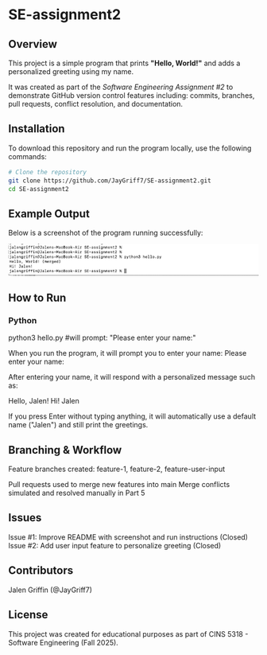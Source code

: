 # SE-assignment2

## Overview
This project is a simple program that prints **"Hello, World!"** and 
adds a personalized greeting using my name.  

It was created as part of the *Software Engineering Assignment #2* to demonstrate
GitHub version control features including: commits, branches, pull requests, 
conflict resolution, and documentation.

## Installation
To download this repository and run the program locally, use the following commands:

```bash
# Clone the repository
git clone https://github.com/JayGriff7/SE-assignment2.git
cd SE-assignment2
```

## Example Output

Below is a screenshot of the program running successfully:

![Program Output](output.png)

## How to Run

### Python

python3 hello.py   #will prompt: "Please enter your name:"

When you run the program, it will prompt you to enter your name:
Please enter your name:

After entering your name, it will respond with a personalized message such as:

Hello, Jalen!
Hi! Jalen

If you press Enter without typing anything, it will automatically use a default name ("Jalen") and still print the greetings.


## Branching & Workflow

Feature branches created: feature-1, feature-2, feature-user-input

Pull requests used to merge new features into main
Merge conflicts simulated and resolved manually in Part 5

## Issues

Issue #1: Improve README with screenshot and run instructions (Closed)
Issue #2: Add user input feature to personalize greeting (Closed)

## Contributors

Jalen Griffin (@JayGriff7)

## License

This project was created for educational purposes as part of CINS 5318 - Software Engineering (Fall 2025).